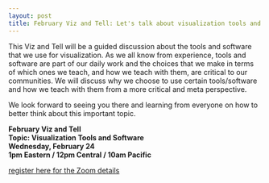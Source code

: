 ```yaml
---
layout: post
title: February Viz and Tell: Let's talk about visualization tools and software!
---
```

This Viz and Tell will be a guided discussion about the tools and software that we use for visualization. As we all know from experience, tools and software are part of our daily work and the choices that we make in terms of which ones we teach, and how we teach with them, are critical to our communities. We will discuss why we choose to use certain tools/software and how we teach with them from a more critical and meta perspective.

We look forward to seeing you there and learning from everyone on how to better think about this important topic.

**February Viz and Tell    
Topic: Visualization Tools and Software    
Wednesday, February 24    
1pm Eastern / 12pm Central / 10am Pacific**

[register here for the Zoom details](https://usc.zoom.us/meeting/register/tJ0sceirrD4tHtHIB7jiP6U7rAK_jY1xjicK)
